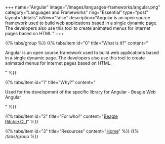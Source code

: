+++
name="Angular"
image="/images/languages-frameworks/angular.png"
category="Languages and Frameworks"
ring="Essential"
type="post"
layout="details"
isNew="false"
description="Angular is an open source framework used to build web applications based in a single dynamic page. The developers also use this tool to create animated menus for internet pages based on HTML."
+++

{{% tabs/group %}}
  {{% tabs/item id="0" title="What is it?" content="<p>Angular is an open source framework used to build web applications based in a single dynamic page. The developers also use this tool to create animated menus for internet pages based on HTML.</p>" %}}

  {{% tabs/item id="1" title="Why?" content="<p>Used for the development of the specific library for Angular - Beagle Web Angular</p>" %}}

  {{% tabs/item id="2" title="For who?" content="<a href='https://usebeagle.io/' target='_blank'>Beagle</a><br /><a href='https://ritchiecli.io/' target='_blank'>Ritchie CLI</a>" %}}

  {{% tabs/item id="3" title="Resources" content="<a href='https://angular.io/' target='_blank'>Home</a>" %}}
{{% /tabs/group %}}
